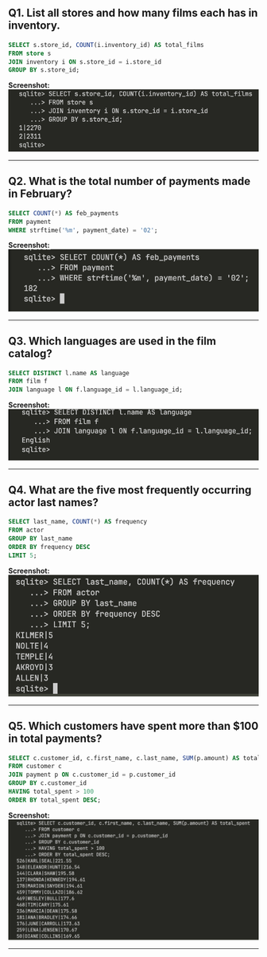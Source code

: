 ## Q1. List all stores and how many films each has in inventory.

 

```sql
SELECT s.store_id, COUNT(i.inventory_id) AS total_films
FROM store s
JOIN inventory i ON s.store_id = i.store_id
GROUP BY s.store_id;
```

**Screenshot:**  
![Screenshot](./screenshot/ss1.png)

---

## Q2. What is the total number of payments made in February?

 

```sql
SELECT COUNT(*) AS feb_payments
FROM payment
WHERE strftime('%m', payment_date) = '02';
```

**Screenshot:**  
![Screenshot](./screenshot/ss2.png)

---

## Q3. Which languages are used in the film catalog?

 

```sql
SELECT DISTINCT l.name AS language
FROM film f
JOIN language l ON f.language_id = l.language_id;
```

**Screenshot:**  
![Screenshot](./screenshot/ss3.png)

---

## Q4. What are the five most frequently occurring actor last names?

 

```sql
SELECT last_name, COUNT(*) AS frequency
FROM actor
GROUP BY last_name
ORDER BY frequency DESC
LIMIT 5;
```

**Screenshot:**  
![Screenshot](./screenshot/ss4.png)

---

## Q5. Which customers have spent more than $100 in total payments?

 

```sql
SELECT c.customer_id, c.first_name, c.last_name, SUM(p.amount) AS total_spent
FROM customer c
JOIN payment p ON c.customer_id = p.customer_id
GROUP BY c.customer_id
HAVING total_spent > 100
ORDER BY total_spent DESC;
```

**Screenshot:**  
![Screenshot](./screenshot/ss5.png)

---

